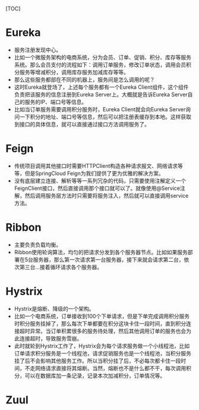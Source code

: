 [TOC]

# Eureka
   - 服务注册发现中心。
   - 比如一个微服务架构的电商系统，分为会员、订单、促销、积分、库存等服务系统。那么会员支付的流程如下：调用订单服务，修改订单状态，调用会员积分服务等增减积分，调用库存服务加减库存等等。
   - 那么这些服务都部在不同的机器上，服务间是怎么调用的呢？
   - 这时Eureka就登场了，上述每个服务都有一个Eureka Client组件，这个组件负责把该服务的信息注册到Eureka Server上。大概就是告诉Eureka Server自己的服务的IP、端口号等信息。
   - 比如当订单服务需要调用积分服务时，Eureka Client就会向Eureka Server询问一下积分的地址、端口号等信息，然后可以把注册表缓存到本地。这样获取到接口的具体信息，就可以直接通过接口方法调用服务了。

# Feign

   - 传统项目调用其他接口时需要HTTPClient构造各种请求报文、网络请求等等，但是SpringCloud Feign为我们提供了更为优雅的解决方案。
   - 没有底层建立连接、解析等等一系列冗杂的代码，只需要使用注解定义一个FeignClient接口，然后直接调用那个接口就可以了。就像使用@Service注解，然后调用服务层方法时只需要将服务注入，然后就可以直接调用service方法。

# Ribbon

   - 主要负责负载均衡。
   - Ribbon使用轮询算法，均匀的把请求分发到各个服务器节点。比如如果服务部署在5台服务器，那么第一次请求第一台服务器，接下来就会请求第二台，依次第三台...接着循环请求各个服务器。
   

# Hystrix
 
   - Hystrix是熔断、降级的一个架构。
   - 比如一个电商系统，订单接收到100个下单请求，但是下单完成调用积分服务时积分服务挂掉了，那么每次下单都要在积分这块卡住一段时间，直到积分连接超时异常。当订单积累很多的服务待处理，然后其他调用订单的服务也会为此连接超时，导致服务雪崩。
   - 此时就轮到Hystrix工作了，Hystrix会为每个请求服务做一个小线程池，比如订单请求积分服务是一个线程池，请求促销服务也是一个线程池，当积分服务挂了后不会影响其他服务工作。所以当积分挂了后，不必每次都卡住一段时间，不走网络请求直接将其熔断。当然，熔断也不是什么都不干，每次调用积分，可以在数据库加一条记录，记录本次加减积分，订单情况等。

# Zuul